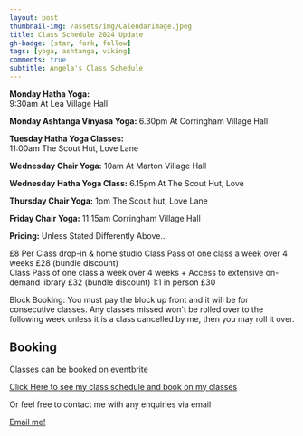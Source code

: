 ```yaml
---
layout: post
thumbnail-img: /assets/img/CalendarImage.jpeg
title: Class Schedule 2024 Update
gh-badge: [star, fork, follow]
tags: [yoga, ashtanga, viking]
comments: true
subtitle: Angela's Class Schedule
---
```


**Monday Hatha Yoga:**  
9:30am 
At Lea Village Hall

**Monday Ashtanga Vinyasa Yoga:** 
6.30pm 
At Corringham Village Hall

**Tuesday Hatha Yoga Classes:**  
11:00am
The Scout Hut, Love Lane

**Wednesday Chair Yoga:** 
10am 
At Marton Village Hall 

**Wednesday Hatha Yoga Class:** 
6.15pm
At The Scout Hut, Love

**Thursday Chair Yoga:** 
1pm 
The Scout hut, Love Lane

**Friday Chair Yoga:** 
11:15am 
Corringham Village Hall

**Pricing:** 
Unless Stated Differently Above...

£8 Per Class drop-in & home studio
Class Pass of one class a week over 4 weeks £28 (bundle discount)  
Class Pass of one class a week over 4 weeks + Access to extensive on-demand library £32 (bundle discount)
1:1 in person £30 

Block Booking: You must pay the block up front and it will be for consecutive classes.  Any classes missed won't be rolled over to the following week unless it is a class cancelled by me, then you may roll it over.

## Booking

Classes can be booked on eventbrite

<a href="https://www.eventbrite.co.uk/o/viking-yoga-32244940565">Click Here to see my class schedule and book on my classes</a>

Or feel free to contact me with any enquiries via email

[Email me!](mailto:yogaovyboyle@gmail.com)
